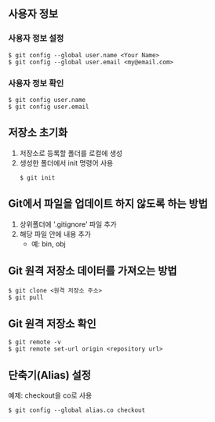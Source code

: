 ## 사용자 정보
### 사용자 정보 설정
```console
$ git config --global user.name <Your Name>
$ git config --global user.email <my@email.com>
```

### 사용자 정보 확인
```console
$ git config user.name
$ git config user.email
```
## 저장소 초기화
1. 저장소로 등록할 폴더를 로컬에 생성
2. 생성한 폴더에서 init 명령어 사용
    ```console
    $ git init
    ```
## Git에서 파일을 업데이트 하지 않도록 하는 방법
1. 상위폴더에 '.gitignore' 파일 추가
2. 해당 파일 안에 내용 추가
   - 예: bin, obj

## Git 원격 저장소 데이터를 가져오는 방법
```console
$ git clone <원격 저장소 주소>
$ git pull
```

## Git 원격 저장소 확인
```console
$ git remote -v
$ git remote set-url origin <repository url>
```

## 단축기(Alias) 설정
예제: checkout을 co로 사용
```console
$ git config --global alias.co checkout
```